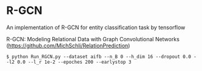 # R-GCN
An implementation of R-GCN for entity classification task by tensorflow

R-GCN: Modeling Relational Data with Graph Convolutional Networks (https://github.com/MichSchli/RelationPrediction)   
```
$ python Run_RGCN.py --dataset aifb --n_B 0 --h_dim 16 --dropout 0.0 --l2 0.0 --l_r 1e-2 --epoches 200 --earlystop 3
```
